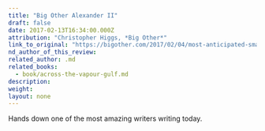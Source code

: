 ```yaml
---
title: "Big Other Alexander II"
draft: false
date: 2017-02-13T16:34:00.000Z
attribution: "Christopher Higgs, *Big Other*"
link_to_original: "https://bigother.com/2017/02/04/most-anticipated-small-press-books-of-2017/"
nd_author_of_this_review:
related_author: .md
related_books:
  - book/across-the-vapour-gulf.md
description:
weight:
layout: none
---
```

Hands down one of the most amazing writers writing today.

